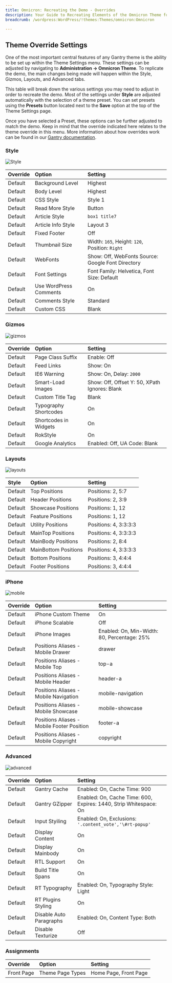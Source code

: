 ```yaml
---
title: Omnicron: Recreating the Demo - Overrides
description: Your Guide to Recreating Elements of the Omnicron Theme for WordPress
breadcrumb: /wordpress:WordPress/!themes:Themes/omnicron:Omnicron

---
```


Theme Override Settings
-----

One of the most important central features of any Gantry theme is the ability to be set up within the Theme Settings menu. These settings can be adjusted by navigating to **Administration -> Omnicron Theme**. To replicate the demo, the main changes being made will happen within the Style, Gizmos, Layouts, and Advanced tabs.

This table will break down the various settings you may need to adjust in order to recreate the demo. Most of the settings under **Style** are adjusted automatically with the selection of a theme preset. You can set presets using the **Presets** button located next to the **Save** option at the top of the Theme Settings page.

Once you have selected a Preset, these options can be further adjusted to match the demo. Keep in mind that the override indicated here relates to the theme override in this menu. More information about how overrides work can be found in our [Gantry documentation][override].

### Style

![Style][style]

| Override | Option                 | Setting                                           |
| :------- | :--------------------- | :------------------------------------------------ |
| Default  | Background Level       | Highest                                           |
| Default  | Body Level             | Highest                                           |
| Default  | CSS Style              | Style 1                                           |
| Default  | Read More Style        | Button                                            |
| Default  | Article Style          | `box1 title7`                                     |
| Default  | Article Info Style     | Layout 3                                          |
| Default  | Fixed Footer           | Off                                               |
| Default  | Thumbnail Size         | Width: `165`, Height: `120`, Position: `Right`    |
| Default  | WebFonts               | Show: Off, WebFonts Source: Google Font Directory |
| Default  | Font Settings          | Font Family: Helvetica, Font Size: Default        |
| Default  | Use WordPress Comments | On                                                |
| Default  | Comments Style         | Standard                                          |
| Default  | Custom CSS             | Blank                                             |

### Gizmos

![gizmos][gizmos]

| Override   | Option                | Setting                                       |
| :--------- | :-------------------- | :-------------------------------------------- |
| Default    | Page Class Suffix     | Enable: Off                                   |
| Default    | Feed Links            | Show: On                                      |
| Default    | IE6 Warning           | Show: On, Delay: `2000`                       |
| Default    | Smart-Load Images     | Show: Off, Offset Y: 50, XPath Ignores: Blank |
| Default    | Custom Title Tag      | Blank                                         |
| Default    | Typography Shortcodes | On                                            |
| Default    | Shortcodes in Widgets | On                                            |
| Default    | RokStyle              | On                                            |
| Default    | Google Analytics      | Enabled: Off, UA Code: Blank                  |

### Layouts

![layouts][layouts]

|  Style  |        Option        |        Setting        |
| :------ | :------------------- | :-------------------- |
| Default | Top Positions        | Positions: 2, 5:7     |
| Default | Header Positions     | Positions: 2, 3:9     |
| Default | Showcase Positions   | Positions: 1, 12      |
| Default | Feature Positions    | Positions: 1, 12      |
| Default | Utility Positions    | Positions: 4, 3:3:3:3 |
| Default | MainTop Positions    | Positions: 4, 3:3:3:3 |
| Default | MainBody Positions   | Positions: 2, 8:4     |
| Default | MainBottom Positions | Positions: 4, 3:3:3:3 |
| Default | Bottom Positions     | Positions: 3, 4:4:4   |
| Default | Footer Positions     | Positions: 3, 4:4:4   |

### iPhone

![mobile][mobile]

| Override    | Option                                     | Setting                                     |
| :---------- | :----------                                | :----------                                 |
| Default     | iPhone Custom Theme                        | On                                          |
| Default     | iPhone Scalable                            | Off                                         |
| Default     | iPhone Images                              | Enabled: On, Min-Width: 80, Percentage: 25% |
| Default     | Positions Aliases - Mobile Drawer          | drawer                                      |
| Default     | Positions Aliases - Mobile Top             | top-a                                       |
| Default     | Positions Aliases - Mobile Header          | header-a                                    |
| Default     | Positions Aliases - Mobile Navigation      | mobile-navigation                           |
| Default     | Positions Aliases - Mobile Showcase        | mobile-showcase                             |
| Default     | Positions Aliases - Mobile Footer Position | footer-a                                    |
| Default     | Positions Aliases - Mobile Copyright       | copyright                                   |

### Advanced

![advanced][advanced]

| Override   | Option                  | Setting                                                           |  
| :--------- | :---------------------- | :---------------------------------------------------------------- |  
| Default    | Gantry Cache            | Enabled: On, Cache Time: 900                                      |  
| Default    | Gantry GZipper          | Enabled: On, Cache Time: 600, Expires: 1440, Strip Whitespace: On |  
| Default    | Input Styiling          | Enabled: On, Exclusions: `'.content_vote','\#rt-popup'`           |  
| Default    | Display Content         | On                                                                |  
| Default    | Display Mainbody        | On                                                                |  
| Default    | RTL Support             | On                                                                |  
| Default    | Build Title Spans       | On                                                                |  
| Default    | RT Typography           | Enabled: On, Typography Style: Light                              |  
| Default    | RT Plugins Styling      | On                                                                |  
| Default    | Disable Auto Paragraphs | Enabled: On, Content Type: Both                                   |  
| Default    | Disable Texturize       | Off                                                               |  

### Assignments

| Override    | Option              | Setting               |
| :---------- | :----------         | :----------           |
| Front Page  | Theme Page Types | Home Page, Front Page |

[override]: http://docs.gantry.org/gantry4/configure
[style]: assets/setstyle.jpeg
[assignments]: assets/setassignments.jpg
[advanced]: assets/setadvanced.jpeg
[mobile]: assets/setmobile.jpeg
[layouts]: assets/setlayouts.jpeg
[gizmos]: assets/setgizmos.jpeg
